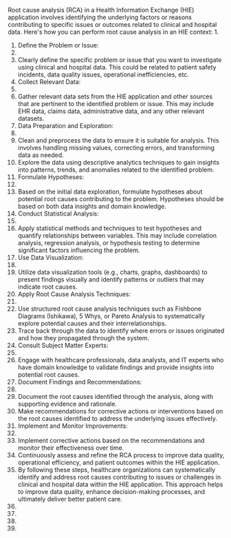 Root cause analysis (RCA) in a Health Information Exchange (HIE) application involves identifying the underlying factors or reasons contributing to specific issues or outcomes related to clinical and hospital data. Here's how you can perform root cause analysis in an HIE context:
1.  
1.  Define the Problem or Issue:
1.  
1.  Clearly define the specific problem or issue that you want to investigate using clinical and hospital data. This could be related to patient safety incidents, data quality issues, operational inefficiencies, etc.
1.  Collect Relevant Data:
1.  
1.  Gather relevant data sets from the HIE application and other sources that are pertinent to the identified problem or issue. This may include EHR data, claims data, administrative data, and any other relevant datasets.
1.  Data Preparation and Exploration:
1.  
1.  Clean and preprocess the data to ensure it is suitable for analysis. This involves handling missing values, correcting errors, and transforming data as needed.
1.  Explore the data using descriptive analytics techniques to gain insights into patterns, trends, and anomalies related to the identified problem.
1.  Formulate Hypotheses:
1.  
1.  Based on the initial data exploration, formulate hypotheses about potential root causes contributing to the problem. Hypotheses should be based on both data insights and domain knowledge.
1.  Conduct Statistical Analysis:
1.  
1.  Apply statistical methods and techniques to test hypotheses and quantify relationships between variables. This may include correlation analysis, regression analysis, or hypothesis testing to determine significant factors influencing the problem.
1.  Use Data Visualization:
1.  
1.  Utilize data visualization tools (e.g., charts, graphs, dashboards) to present findings visually and identify patterns or outliers that may indicate root causes.
1.  Apply Root Cause Analysis Techniques:
1.  
1.  Use structured root cause analysis techniques such as Fishbone Diagrams (Ishikawa), 5 Whys, or Pareto Analysis to systematically explore potential causes and their interrelationships.
1.  Trace back through the data to identify where errors or issues originated and how they propagated through the system.
1.  Consult Subject Matter Experts:
1.  
1.  Engage with healthcare professionals, data analysts, and IT experts who have domain knowledge to validate findings and provide insights into potential root causes.
1.  Document Findings and Recommendations:
1.  
1.  Document the root causes identified through the analysis, along with supporting evidence and rationale.
1.  Make recommendations for corrective actions or interventions based on the root causes identified to address the underlying issues effectively.
1.  Implement and Monitor Improvements:
1.  
1.  Implement corrective actions based on the recommendations and monitor their effectiveness over time.
1.  Continuously assess and refine the RCA process to improve data quality, operational efficiency, and patient outcomes within the HIE application.
1.  By following these steps, healthcare organizations can systematically identify and address root causes contributing to issues or challenges in clinical and hospital data within the HIE application. This approach helps to improve data quality, enhance decision-making processes, and ultimately deliver better patient care.
1.  
1.  
1.  
1.  